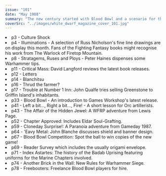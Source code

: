```yaml
---
issue: "101"
date: "May 1988"
summary: "The new century started with Blood Bowl and a scenario for the RuneQuest supplement Griffin Island."
coverSrc: "../images/white_dwarf_magazine_cover_101.jpg"
---
```


<li>p3 - Culture Shock</li>
<li>p4 - Illuminations - A selection of Russ Nicholson's fine line drawings are on display this month. Fans of the Fighting Fantasy books might recognise his work from The Warlock of Firetop Mountain.</li>
<li>p8 - Stratagems, Ruses and Ploys - Peter Haines dispenses some Warhammer tips.</li>
<li>p11 - Critical Mass: David Langford reviews the latest book releases.</li>
<li>p12 - Letters</li>
<li>p14 - Blanchitsu</li>
<li>p16 - Thrud the farmer?</li>
<li>p17 - Trouble at Number 1 Inn: John Qualfe tries selling Greenstone to Griffin Island's inhabitants.</li>
<li>p33 - Blood Bowl - An introduction to Games Workshop's latest release.</li>
<li>p41 - Left a bit..., Right a bit..., Fire! - A short lesson for Orc artillerists.</li>
<li>p43 - The Affair of the Hidden Jewel: A WFRP adventure from Lewis Page.</li>
<li>p52 - Chapter Approved: Includes Eldar Soul-Grafting.</li>
<li>p59 - Cloneday Surprise!: A Paranoia adventure from Gameday 1987.</li>
<li>p64 - 'Eavy Metal: John Blanche discusses shield and banner design.</li>
<li>p67 - Blood Bowl Competition: Spot the ball to win copies of the new game!</li>
<li>p69 - Reader Survey which includes the usually origami envelope.</li>
<li>p71 - Index Astartes: The history of the Badab Uprising featuring uniforms for the Marine Chapters involved.</li>
<li>p74 - Another Brick in the Wall: New Rules for Warhammer Siege.</li>
<li>p78 - Freebooters: Freelance Blood Bowl players for hire.</li>
